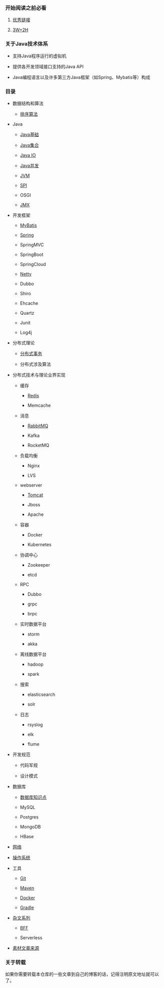 ### 开始阅读之前必看

1. <a href="https://github.com/DemoTransfer/JavaGuide/blob/master/contents/Good-Link.md">优秀链接</a>

2. <a href="https://github.com/DemoTransfer/JavaGuide/blob/master/java/interview/%E5%86%99%E5%9C%A8%E5%89%8D%E9%9D%A2.md">3W+2H</a>

### 关于Java技术体系

* 支持Java程序运行的虚拟机

* 提供各开发领域接口支持的Java API

* Java编程语言以及许多第三方Java框架（如Spring、Mybatis等）构成

### 目录

* 数据结构和算法

    * <a href="https://github.com/DemoTransfer/LearningRecord/tree/master/sort">排序算法</a>

* Java

    * <a href="https://github.com/DemoTransfer/MUYI/blob/master/contents/Java-basic.md">Java基础</a>
    
    * <a href="https://github.com/DemoTransfer/JavaGuide/blob/master/contents/Java-collections.md">Java集合</a>
   
    * <a href="https://github.com/DemoTransfer/JavaGuide/blob/master/contents/Java-IO.md">Java IO</a>
    
    * <a href="https://github.com/DemoTransfer/JavaGuide/blob/master/contents/Java-concurrent.md">Java并发</a>
    
    * <a href="https://github.com/DemoTransfer/JavaGuide/blob/master/contents/JVM.md">JVM</a>
   
    * <a href="https://github.com/DemoTransfer/Java-Guide/tree/master/java/SPI">SPI</a>
    
    * OSGI

    * <a href="https://github.com/DemoTransfer/MUYI/blob/master/contents/JMX.md">JMX</a>
  
* 开发框架

    * <a href="https://github.com/DemoTransfer/MUYI/blob/master/contents/Mybatis.md">MyBatis</a>

    * <a href="https://github.com/DemoTransfer/JavaGuide/blob/master/contents/Spring.md">Spring</a>

    * SpringMVC

    * SpringBoot
    
    * SpringCloud
    
    * <a href="https://github.com/DemoTransfer/MUYI/blob/master/contents/Netty.md">Netty</a>
    
    * Dubbo
    
    * Shiro
    
    * Ehcache
    
    * Quartz
    
    * Junit
    
    * Log4j

* 分布式理论

   * <a href="https://github.com/DemoTransfer/MUYI/blob/master/contents/distributed-transaction.md">分布式事务</a>
   
   * 分布式涉及算法

* 分布式技术与理论业界实现
   
   * 缓存
   
      * <a href="https://github.com/DemoTransfer/Redis-Guide">Redis</a>
      
      * Memcache
   
   * 消息
  
      * <a href="https://github.com/DemoTransfer/RabbitMQ-Guide">RabbitMQ</a>
      
      * Kafka
      
      * RocketMQ
      
   * 负载均衡
   
      * Nginx
      
      * LVS
   
   * webserver
   
      * <a href="https://github.com/DemoTransfer/Java-Guide/tree/master/java/web%20server/tomcat">Tomcat</a>
      
      * Jboss
      
      * Apache
    
   * 容器
   
      * Docker
      
      * Kubernetes
      
   * 协调中心
   
      * Zookeeper
      
      * etcd
      
   * RPC
   
      * Dubbo
      
      * grpc
      
      * brpc
      
   * 实时数据平台
   
      * storm
      
      * akka
      
   * 离线数据平台
   
      * hadoop
      
      * spark
      
   * 搜索
   
      * elasticsearch
      
      * solr
      
   * 日志
   
      * rsyslog
      
      * elk
      
      * flume
    
* 开发规范
 
   * 代码军规
   
   * 设计模式

* 数据库

   * <a href="https://github.com/DemoTransfer/MUYI/blob/master/contents/Database.md">数据库知识点</a>

   * MySQL
   
   * Postgres
   
   * MongoDB
   
   * HBase
   
* <a href="https://github.com/DemoTransfer/Java-Guide/blob/master/contents/Network.md">网络</a>

* <a href="https://github.com/DemoTransfer/LearningRecord/tree/master/linux/%E9%97%AE%E9%A2%98%E6%8E%92%E6%9F%A5%E8%B5%B7%E6%89%8B%E5%BC%8F%E5%91%BD%E4%BB%A4">操作系统</a>

* 工具

   * <a href="">Git</a>

   * <a href="">Maven</a>
   
   * <a href="">Docker</a>
   
   * <a href="">Gradle</a>

* <a href="https://github.com/DemoTransfer/LearningRecord/blob/master/docs/outside-reading/%E7%9E%8E%E7%9C%8B%E7%B3%BB%E5%88%97.md">杂文系列</a>

   * <a href="https://github.com/DemoTransfer/Java-Guide/tree/master/docs/BFF">BFF</a>

   * Serverless

* <a href="https://github.com/DemoTransfer/JavaGuide/new/master/contents">素材文章来源</a>

### 关于转载

如果你需要转载本仓库的一些文章到自己的博客的话，记得注明原文地址就可以了。

